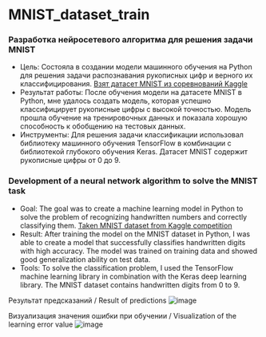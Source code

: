 # MNIST_dataset_train
### Разработка нейросетевого алгоритма для решения задачи MNIST
* Цель: Cостояла в создании модели машинного обучения на Python для решения задачи распознавания рукописных цифр и верного их классифицирования. [Взят датасет MNIST из соревнований Kaggle](https://www.kaggle.com/datasets/hojjatk/mnist-dataset)
* Результат работы: После обучения модели на датасете MNIST в Python, мне удалось создать модель, которая успешно классифицирует рукописные цифры с высокой точностью. Модель прошла обучение на тренировочных данных и показала хорошую способность к обобщению на тестовых данных.
* Инструменты: Для решения задачи классификации использовал библиотеку машинного обучения TensorFlow в комбинации с библиотекой глубокого обучения Keras. Датасет MNIST содержит рукописные цифры от 0 до 9.

### Development of a neural network algorithm to solve the MNIST task
* Goal: The goal was to create a machine learning model in Python to solve the problem of recognizing handwritten numbers and correctly classifying them. [Taken MNIST dataset from Kaggle competition](https://www.kaggle.com/datasets/hojjatk/mnist-dataset)
* Result: After training the model on the MNIST dataset in Python, I was able to create a model that successfully classifies handwritten digits with high accuracy. The model was trained on training data and showed good generalization ability on test data.
* Tools: To solve the classification problem, I used the TensorFlow machine learning library in combination with the Keras deep learning library. The MNIST dataset contains handwritten digits from 0 to 9.

Результат предсказаний / Result of predictions
![image](https://github.com/ArtemAvgutin/MNIST_dataset_train/assets/131138862/75d22ac0-57c4-4f22-b787-73cebfd55b04)

Визуализация значения ошибки при обучении / Visualization of the learning error value
![image](https://github.com/ArtemAvgutin/MNIST_dataset_train/assets/131138862/a84967fe-53e2-478f-b625-cdefc74e1b00)

